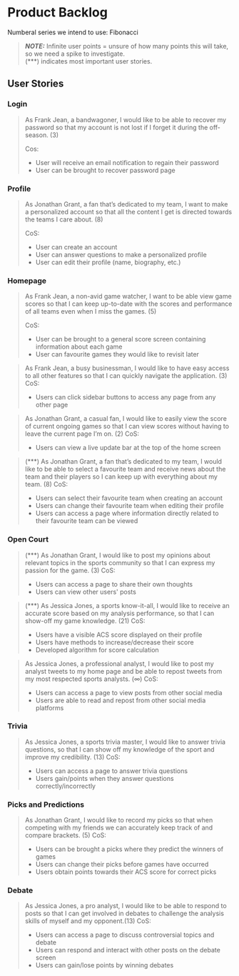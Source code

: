 # Product Backlog
Numberal series we intend to use: Fibonacci

> **_NOTE:_**  Infinite user points = unsure of how many points this will take, so we need a spike to investigate.<br>(\*\*\*) indicates most important user stories.

## User Stories
### Login
> As Frank Jean, a bandwagoner, I would like to be able to recover my password so that my account is not lost if I forget it during the off-season. (3)
>
> Cos:
> - User will receive an email notification to regain their password
> - User can be brought to recover password page

### Profile
> As Jonathan Grant, a fan that’s dedicated to my team, I want to make a personalized account so that all the content I get is directed towards the teams I care about. (8)
> 
> CoS:
> - User can create an account
> - User can answer questions to make a personalized profile
> - User can edit their profile (name, biography, etc.)

### Homepage
> As Frank Jean, a non-avid game watcher, I want to be able view game scores so that I can keep up-to-date with the scores and performance of all teams even when I miss the games. (5)
>
> CoS:
> - User can be brought to a general score screen containing information about each game
> - User can favourite games they would like to revisit later

> As Frank Jean, a busy businessman, I would like to have easy access to all other features so that I can quickly navigate the application. (3)
> CoS:
> - Users can click sidebar buttons to access any page from any other page

> As Jonathan Grant, a casual fan, I would like to easily view the score of current ongoing games so that I can view scores without having to leave the current page I’m on. (2)
> CoS:
> - Users can view a live update bar at the top of the home screen

> (\*\*\*) As Jonathan Grant, a fan that’s dedicated to my team, I would like to be able to select a favourite team and receive news about the team and their players so I can keep up with everything about my team. (8)
> CoS:
> - Users can select their favourite team when creating an account
> - Users can change their favourite team when editing their profile
> - Users can access a page where information directly related to their favourite team can be viewed

### Open Court
> (\*\*\*) As Jonathan Grant, I would like to post my opinions about relevant topics in the sports community so that I can express my passion for the game. (3)
> CoS:
> - Users can access a page to share their own thoughts
> - Users can view other users' posts

> (\*\*\*) As Jessica Jones, a sports know-it-all, I would like to receive an accurate score based on my analysis performance, so that I can show-off my game knowledge. (21)
> CoS:
> - Users have a visible ACS score displayed on their profile
> - Users have methods to increase/decrease their score
> - Developed algorithm for score calculation

> As Jessica Jones, a professional analyst, I would like to post my analyst tweets to my home page and be able to repost tweets from my most respected sports analysts. (∞)
> CoS:
> - Users can access a page to view posts from other social media
> - Users are able to read and repost from other social media platforms 

### Trivia
> As Jessica Jones, a sports trivia master, I would like to answer trivia questions, so that I can show off my knowledge of the sport and improve my credibility. (13)
> CoS:
> - Users can access a page to answer trivia questions
> - Users gain/points when they answer questions correctly/incorrectly

### Picks and Predictions
> As Jonathan Grant, I would like to record my picks so that when competing with my friends we can accurately keep track of and compare brackets. (5)
> CoS:
> - Users can be brought a picks where they predict the winners of games
> - Users can change their picks before games have occurred
> - Users obtain points towards their ACS score for correct picks

### Debate
> As Jessica Jones, a pro analyst, I would like to be able to respond to posts so that I can get involved in debates to challenge the analysis skills of myself and my opponent.(13)
> CoS:
> - Users can access a page to discuss controversial topics and debate
> - Users can respond and interact with other posts on the debate screen
> - Users can gain/lose points by winning debates
